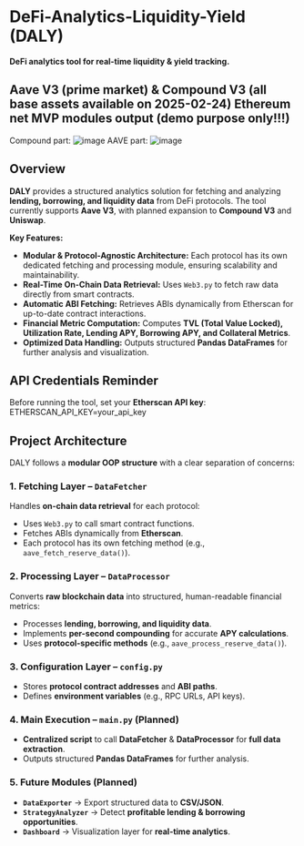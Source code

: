 # DeFi-Analytics-Liquidity-Yield (DALY)
**DeFi analytics tool for real-time liquidity & yield tracking.**

## Aave V3 (prime market) & Compound V3 (all base assets available on 2025-02-24) Ethereum net MVP modules output (demo purpose only!!!)
Compound part:
![image](https://github.com/user-attachments/assets/cbaab574-deb9-44af-a9cc-33a106943f96)
AAVE part:
![image](https://github.com/user-attachments/assets/6e990a35-0515-4d25-9517-768c1d439f8d)

## **Overview**
**DALY** provides a structured analytics solution for fetching and analyzing **lending, borrowing, and liquidity data** from DeFi protocols. The tool currently supports **Aave V3**, with planned expansion to **Compound V3** and **Uniswap**. 

**Key Features:**
- **Modular & Protocol-Agnostic Architecture:** Each protocol has its own dedicated fetching and processing module, ensuring scalability and maintainability.
- **Real-Time On-Chain Data Retrieval:** Uses `Web3.py` to fetch raw data directly from smart contracts.
- **Automatic ABI Fetching:** Retrieves ABIs dynamically from Etherscan for up-to-date contract interactions.
- **Financial Metric Computation:** Computes **TVL (Total Value Locked), Utilization Rate, Lending APY, Borrowing APY, and Collateral Metrics**.
- **Optimized Data Handling:** Outputs structured **Pandas DataFrames** for further analysis and visualization.

## **API Credentials Reminder**  
Before running the tool, set your **Etherscan API key**:
ETHERSCAN_API_KEY=your_api_key

## **Project Architecture**
DALY follows a **modular OOP structure** with a clear separation of concerns:

### **1. Fetching Layer – `DataFetcher`** 
Handles **on-chain data retrieval** for each protocol:
- Uses `Web3.py` to call smart contract functions.
- Fetches ABIs dynamically from **Etherscan**.
- Each protocol has its own fetching method (e.g., `aave_fetch_reserve_data()`).

### **2. Processing Layer – `DataProcessor`**
Converts **raw blockchain data** into structured, human-readable financial metrics:
- Processes **lending, borrowing, and liquidity data**.
- Implements **per-second compounding** for accurate **APY calculations**.
- Uses **protocol-specific methods** (e.g., `aave_process_reserve_data()`).

### **3. Configuration Layer – `config.py`**
- Stores **protocol contract addresses** and **ABI paths**.
- Defines **environment variables** (e.g., RPC URLs, API keys).

### **4. Main Execution – `main.py` (Planned)**
- **Centralized script** to call **DataFetcher** & **DataProcessor** for **full data extraction**.
- Outputs structured **Pandas DataFrames** for further analysis.

### **5. Future Modules (Planned)**
- **`DataExporter`** → Export structured data to **CSV/JSON**.
- **`StrategyAnalyzer`** → Detect **profitable lending & borrowing opportunities**.
- **`Dashboard`** → Visualization layer for **real-time analytics**.

